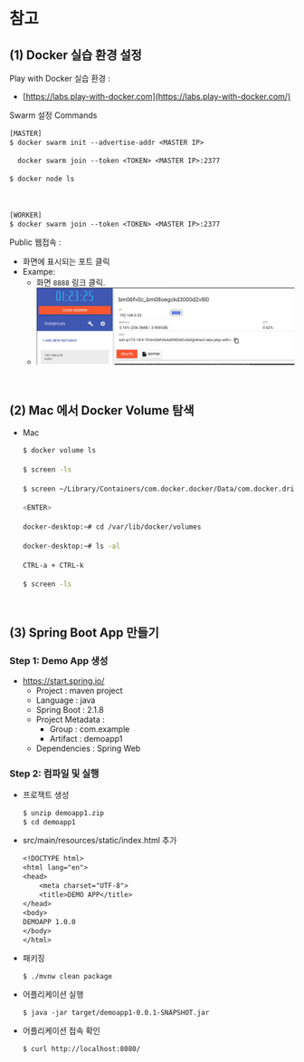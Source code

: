 

# 참고




## (1) Docker 실습 환경 설정



Play with Docker 실습 환경 :

- [https://labs.play-with-docker.com](https://labs.play-with-docker.com/)



Swarm 설정 Commands

```
[MASTER]
$ docker swarm init --advertise-addr <MASTER IP>
  
  docker swarm join --token <TOKEN> <MASTER IP>:2377
  
$ docker node ls



[WORKER]
$ docker swarm join --token <TOKEN> <MASTER IP>:2377

```



Public 웹접속 : 

- 화면에 표시되는 포트 클릭
- Exampe: 
  - 화면  `8888` 링크 클릭.
  - ![image-20190917163521652](./imgs/image-20190917163521652.png)





<br/>



## (2) Mac 에서 Docker Volume 탐색

- Mac

  ```bash
  $ docker volume ls
  
  $ screen -ls
  
  $ screen ~/Library/Containers/com.docker.docker/Data/com.docker.driver.amd64-linux/tty
  
  <ENTER>
  
  docker-desktop:~# cd /var/lib/docker/volumes
  
  docker-desktop:~# ls -al
  
  CTRL-a + CTRL-k
  
  $ screen -ls
  
  
  ```



<br/>



## (3) Spring Boot App 만들기

### Step 1: Demo App 생성

- https://start.spring.io/
  - Project : maven project
  - Language : java
  - Spring Boot : 2.1.8
  - Project Metadata : 
    - Group : com.example
    - Artifact : demoapp1
  - Dependencies : Spring Web



### Step 2: 컴파일 및 실행

- 프로잭트 생성

  ```
  $ unzip demoapp1.zip
  $ cd demoapp1
  ```

- src/main/resources/static/index.html 추가

  ```
  <!DOCTYPE html>
  <html lang="en">
  <head>
      <meta charset="UTF-8">
      <title>DEMO APP</title>
  </head>
  <body>
  DEMOAPP 1.0.0
  </body>
  </html>
  ```

- 패키징

  ```
  $ ./mvnw clean package
  ```

- 어플리케이션 실행

  ```
  $ java -jar target/demoapp1-0.0.1-SNAPSHOT.jar
  ```

- 어플리케이션 접속 확인

  ```
  $ curl http://localhost:8080/
  ```



